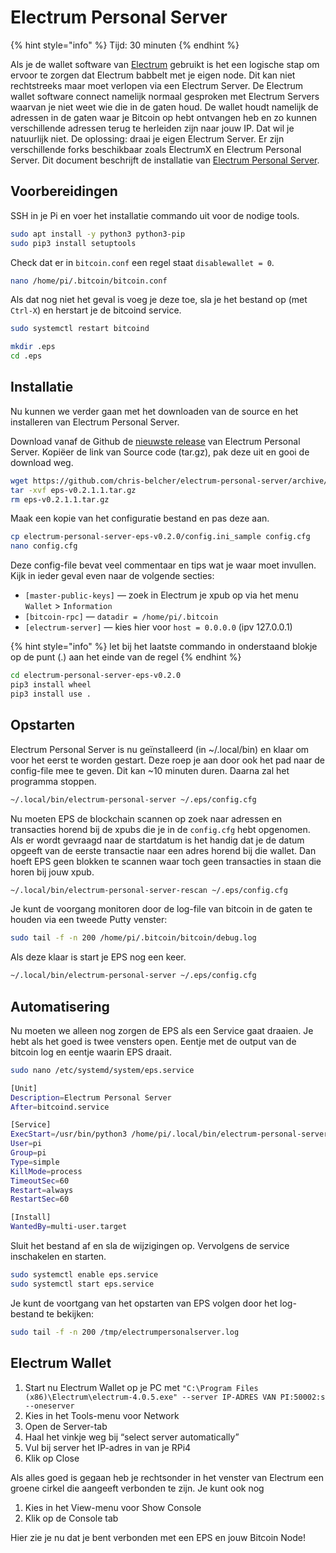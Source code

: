 # Electrum Personal Server

{% hint style="info" %}
Tijd: 30 minuten
{% endhint %}

Als je de wallet software van [Electrum](https://electrum.org/#home) gebruikt is het een logische stap om ervoor te zorgen dat Electrum babbelt met je eigen node. Dit kan niet rechtstreeks maar moet verlopen via een Electrum Server. De Electrum wallet software connect namelijk normaal gesproken met Electrum Servers waarvan je niet weet wie die in de gaten houd. De wallet houdt namelijk de adressen in de gaten waar je Bitcoin op hebt ontvangen heb en zo kunnen verschillende adressen terug te herleiden zijn naar jouw IP. Dat wil je natuurlijk niet. De oplossing: draai je eigen Electrum Server. Er zijn verschillende forks beschikbaar zoals ElectrumX en Electrum Personal Server. Dit document beschrijft de installatie van [Electrum Personal Server](https://github.com/chris-belcher/electrum-personal-server).


## Voorbereidingen
SSH in je Pi en voer het installatie commando uit voor de nodige tools.

```bash
sudo apt install -y python3 python3-pip
sudo pip3 install setuptools
```

Check dat er in `bitcoin.conf` een regel staat `disablewallet = 0`.

```bash
nano /home/pi/.bitcoin/bitcoin.conf
```

Als dat nog niet het geval is voeg je deze toe, sla je het bestand op (met `Ctrl-X`) en herstart je de bitcoind service.

```bash
sudo systemctl restart bitcoind
```

```bash
mkdir .eps
cd .eps
```

## Installatie
Nu kunnen we verder gaan met het downloaden van de source en het installeren van Electrum Personal Server.

Download vanaf de Github de [nieuwste release](https://github.com/chris-belcher/electrum-personal-server/releases) van Electrum Personal Server. Kopiëer de link van Source code (tar.gz), pak deze uit en gooi de download weg.

```bash
wget https://github.com/chris-belcher/electrum-personal-server/archive/eps-v0.2.1.1.tar.gz
tar -xvf eps-v0.2.1.1.tar.gz
rm eps-v0.2.1.1.tar.gz
```

Maak een kopie van het configuratie bestand en pas deze aan.

```bash
cp electrum-personal-server-eps-v0.2.0/config.ini_sample config.cfg
nano config.cfg
```
Deze config-file bevat veel commentaar en tips wat je waar moet invullen. Kijk in ieder geval even naar de volgende secties:

* `[master-public-keys]` — zoek in Electrum je xpub op via het menu `Wallet` > `Information`
* `[bitcoin-rpc]` — `datadir = /home/pi/.bitcoin`
* `[electrum-server]` — kies hier voor `host = 0.0.0.0` (ipv 127.0.0.1)

{% hint style="info" %}
let bij het laatste commando in onderstaand blokje op de punt (.) aan het einde van de regel
{% endhint %}

```bash
cd electrum-personal-server-eps-v0.2.0
pip3 install wheel
pip3 install use .
```

## Opstarten
Electrum Personal Server is nu geïnstalleerd (in ~/.local/bin) en klaar om voor het eerst te worden gestart. Deze roep je aan door ook het pad naar de config-file mee te geven. Dit kan ~10 minuten duren. Daarna zal het programma stoppen.

```bash
~/.local/bin/electrum-personal-server ~/.eps/config.cfg
```

Nu moeten EPS de blockchain scannen op zoek naar adressen en transacties horend bij de xpubs die je in de `config.cfg` hebt opgenomen. Als er wordt gevraagd naar de startdatum is het handig dat je de datum opgeeft van de eerste transactie naar een adres horend bij die wallet. Dan hoeft EPS geen blokken te scannen waar toch geen transacties in staan die horen bij jouw xpub.

```bash
~/.local/bin/electrum-personal-server-rescan ~/.eps/config.cfg
```

Je kunt de voorgang monitoren door de log-file van bitcoin in de gaten te houden via een tweede Putty venster:

```bash
sudo tail -f -n 200 /home/pi/.bitcoin/bitcoin/debug.log
```
Als deze klaar is start je EPS nog een keer.

```bash
~/.local/bin/electrum-personal-server ~/.eps/config.cfg
```

## Automatisering
Nu moeten we alleen nog zorgen de EPS als een Service gaat draaien. Je hebt als het goed is twee vensters open. Eentje met de output van de bitcoin log en eentje waarin EPS draait.

```bash
sudo nano /etc/systemd/system/eps.service
```

```bash
[Unit]
Description=Electrum Personal Server
After=bitcoind.service

[Service]
ExecStart=/usr/bin/python3 /home/pi/.local/bin/electrum-personal-server /home/pi/.eps/config.cfg
User=pi
Group=pi
Type=simple
KillMode=process
TimeoutSec=60
Restart=always
RestartSec=60

[Install]
WantedBy=multi-user.target
```

Sluit het bestand af en sla de wijzigingen op. Vervolgens de service inschakelen en starten.

```bash
sudo systemctl enable eps.service
sudo systemctl start eps.service
```

Je kunt de voortgang van het opstarten van EPS volgen door het log-bestand te bekijken:

```bash
sudo tail -f -n 200 /tmp/electrumpersonalserver.log
```

## Electrum Wallet
1. Start nu Electrum Wallet op je PC met `"C:\Program Files (x86)\Electrum\electrum-4.0.5.exe" --server IP-ADRES VAN PI:50002:s --oneserver`
2. Kies in het Tools-menu voor Network
3. Open de Server-tab
4. Haal het vinkje weg bij “select server automatically”
5. Vul bij server het IP-adres in van je RPi4
6. Klik op Close

Als alles goed is gegaan heb je rechtsonder in het venster van Electrum een groene cirkel die aangeeft verbonden te zijn. Je kunt ook nog

1. Kies in het View-menu voor Show Console
2. Klik op de Console tab

Hier zie je nu dat je bent verbonden met een EPS en jouw Bitcoin Node!
